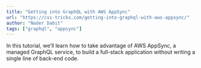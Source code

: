 ```yaml
---
title: "Getting into GraphQL with AWS AppSync"
url: "https://css-tricks.com/getting-into-graphql-with-aws-appsync/"
author: "Nader Dabit"
tags: ["graphql", "appsync"]
---
```


In this tutorial, we’ll learn how to take advantage of AWS AppSync, a managed GraphQL service, to build a full-stack application without writing a single line of back-end code.
